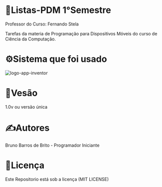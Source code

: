 <!DOCTYPE html>
<html lang="en">
<head>
    <meta charset="UTF-8">
    <meta name="viewport" content="width=device-width, initial-scale=1.0">
</head>
<body>
    <h1>💾Listas-PDM 1°Semestre</h1>
    <p>Professor do Curso: Fernando Stela</p>
    <p>Tarefas da materia de Programação para Dispositivos Móveis do curso de Ciência da Computação.</p>
    <h1>⚙️Sistema que foi usado</h1>
    <img src="https://appinventor.mit.edu/images/logo.png" alt="logo-app-inventor"> 
    <h1>📍Vesão</h1>
    <p>1.0v ou versão única</p>
    <h1>✍️Autores</h1>
    <p>Bruno Barros de Brito - Programador Iniciante</p>
    <h1>📝Licença</h1>
    <p>Este Repositorio está sob a licença (MIT LICENSE)</p>
</body>
</html>
